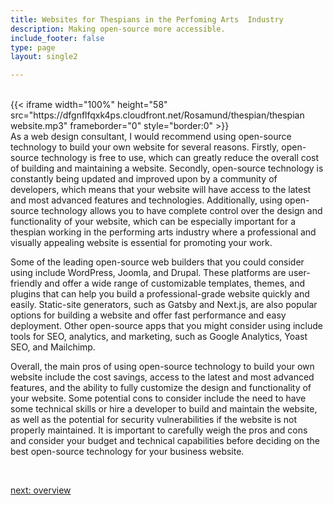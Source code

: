 ```yaml
---
title: Websites for Thespians in the Perfoming Arts  Industry
description: Making open-source more accessible.
include_footer: false
type: page
layout: single2

---
```


<br>
{{< iframe width="100%" height="58" src="https://dfgnflfqxk4ps.cloudfront.net/Rosamund/thespian/thespian website.mp3" frameborder="0" style="border:0" >}}<br>
As a web design consultant, I would recommend using open-source technology to build your own website for several reasons. Firstly, open-source technology is free to use, which can greatly reduce the overall cost of building and maintaining a website. Secondly, open-source technology is constantly being updated and improved upon by a community of developers, which means that your website will have access to the latest and most advanced features and technologies. Additionally, using open-source technology allows you to have complete control over the design and functionality of your website, which can be especially important for a thespian working in the performing arts industry where a professional and visually appealing website is essential for promoting your work.

Some of the leading open-source web builders that you could consider using include WordPress, Joomla, and Drupal. These platforms are user-friendly and offer a wide range of customizable templates, themes, and plugins that can help you build a professional-grade website quickly and easily. Static-site generators, such as Gatsby and Next.js, are also popular options for building a website and offer fast performance and easy deployment. Other open-source apps that you might consider using include tools for SEO, analytics, and marketing, such as Google Analytics, Yoast SEO, and Mailchimp.

Overall, the main pros of using open-source technology to build your own website include the cost savings, access to the latest and most advanced features, and the ability to fully customize the design and functionality of your website. Some potential cons to consider include the need to have some technical skills or hire a developer to build and maintain the website, as well as the potential for security vulnerabilities if the website is not properly maintained. It is important to carefully weigh the pros and cons and consider your budget and technical capabilities before deciding on the best open-source technology for your business website.

<br>

<a href="https://workdojos.com/thespian/overview">next: overview</a>
<br>
</p>
